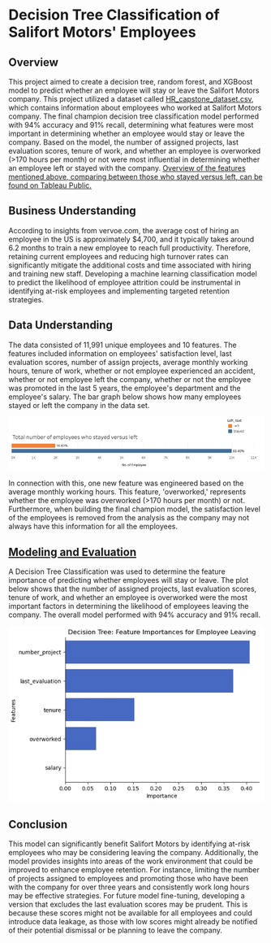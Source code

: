 # Decision Tree Classification of Salifort Motors' Employees
## Overview
This project aimed to create a decision tree, random forest, and XGBoost model to predict whether an employee will stay or leave the Salifort Motors company. This project utilized a dataset called [HR_capstone_dataset.csv](data/HR_capstone_dataset.csv), which contains information about employees who worked at Salifort Motors company. The final champion decision tree classification model performed with 94% accuracy and 91% recall, determining what features were most important in determining whether an employee would stay or leave the company. Based on the model, the number of assigned projects, last evaluation scores, tenure of work, and whether an employee is overworked (>170 hours per month) or not were most influential in determining whether an employee left or stayed with the company. [Overview of the features mentioned above, comparing between those who stayed versus left, can be found on Tableau Public.](https://public.tableau.com/shared/QFGXJQRTY?:display_count=n&:origin=viz_share_link)

## Business Understanding
According to insights from vervoe.com, the average cost of hiring an employee in the US is approximately $4,700, and it typically takes around 6.2 months to train a new employee to reach full productivity. Therefore, retaining current employees and reducing high turnover rates can significantly mitigate the additional costs and time associated with hiring and training new staff. Developing a machine learning classification model to predict the likelihood of employee attrition could be instrumental in identifying at-risk employees and implementing targeted retention strategies.

## Data Understanding
The data consisted of 11,991 unique employees and 10 features. The features included information on employees' satisfaction level, last evaluation scores, number of assign projects, average monthly working hours, tenure of work, whether or not employee experienced an accident, whether or not employee left the company, whether or not the employee was promoted in the last 5 years, the employee's department and the employee's salary. The bar graph below shows how many employees stayed or left the company in the data set.

![employee_status](Images/Employee_status.jpeg)

In connection with this, one new feature was engineered based on the average monthly working hours. This feature, 'overworked,' represents whether the employee was overworked (>170 hours per month) or not. Furthermore, when building the final champion model, the satisfaction level of the employees is removed from the analysis as the company may not always have this information for all the employees.

## [Modeling and Evaluation](https://github.com/salaikht9228/Salifort-Motors-Portfolio-Project/blob/main/Salifort%20Motors%20HR%20project-Copy4.ipynb)
A Decision Tree Classification was used to determine the feature importance of predicting whether employees will stay or leave. The plot below shows that the number of assigned projects, last evaluation scores, tenure of work, and whether an employee is overworked were the most important factors in determining the likelihood of employees leaving the company. The overall model performed with 94% accuracy and 91% recall.
 
 ![feature_importance](Images/Feature_Importance.jpeg)
 
## Conclusion
This model can significantly benefit Salifort Motors by identifying at-risk employees who may be considering leaving the company. Additionally, the model provides insights into areas of the work environment that could be improved to enhance employee retention. For instance, limiting the number of projects assigned to employees and promoting those who have been with the company for over three years and consistently work long hours may be effective strategies. For future model fine-tuning, developing a version that excludes the last evaluation scores may be prudent. This is because these scores might not be available for all employees and could introduce data leakage, as those with low scores might already be notified of their potential dismissal or be planning to leave the company.
